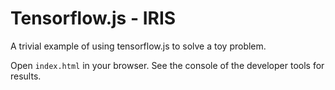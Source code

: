 # Tensorflow.js - IRIS

A trivial example of using tensorflow.js to solve a toy problem.

Open `index.html` in your browser. See the console of the developer tools
for results.
